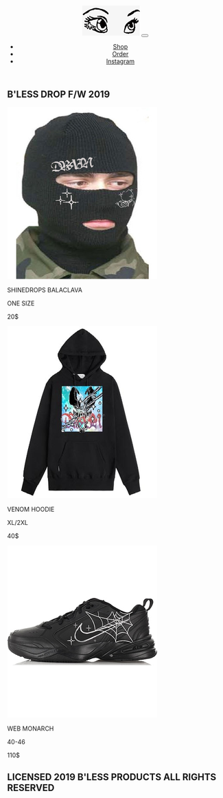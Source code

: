 <!DOCTYPE html>
<html>
<head>
	<link rel="stylesheet" href="https://stackpath.bootstrapcdn.com/bootstrap/4.3.1/css/bootstrap.min.css" integrity="sha384-ggOyR0iXCbMQv3Xipma34MD+dH/1fQ784/j6cY/iJTQUOhcWr7x9JvoRxT2MZw1T" crossorigin="anonymous">
	<link href="https://fonts.googleapis.com/css?family=Staatliches&display=swap" rel="stylesheet">
	<link rel="stylesheet" type="text/css" href="css.css">
	<title>shop.B'LESS</title>
	<meta charset="utf-8">

</head>
<body>


<header class="sus"><nav class="navbar navbar-expand-lg navbar-light bg-light ">


<a class="navbar-brand" href="#"><img src="css.png"></a> 
<button class="navbar-toggler" type="button" data-toggle="collapse" data-target="#navbarNav" aria-controls="navbarNav" aria-expanded="false" aria-label="Toggle navigation"> 
<span class="navbar-toggler-icon"></span> 
</button> 
<div class="collapse navbar-collapse" id="navbarNav"> 
<ul class="navbar-nav"> 
<li class="nav-item"> 
<a class="nav-link disabled" href="#">Shop</a> 
</li> 
<li class="nav-item"> 
<a class="nav-link" href="cart.html">Order</a> 
</li> 
<li class="nav-item"> 
<a class="nav-link" class="instagram" href="http://instagram.com/rainwrlddd/">Instagram
</a> 
</li> 

</ul> 
</div> 
</nav></header>
<main class="back">
	<section class="cocksucker container"><h1>B'LESS DROP F/W 2019</h1>
	<div class="tovary row">
	<div class="tovary_item col-xl-4 col-lg-5 col-md-6" ><div class="piska"><img src="balaclava1.png" alt=""></div><p class="text">SHINEDROPS BALACLAVA</p>
<p class="text2"> ONE SIZE</p>
<p class="text2">20$</p>



</div>
	<div class="tovary_item col-xl-4 col-lg-5 col-md-6" ><div class="piska"><img src="hod4.jpg" alt=""></div><p class="text">VENOM HOODIE</p>
<p class="text2">XL/2XL</p>
<p class="text2">40$</p>



</div>
	<div class="tovary_item col-xl-4 col-lg-5 col-md-6" ><div class="piska"><img src="1.jpg" alt=""></div><p class="text">WEB MONARCH</p>
	<p class="text2">40-46</p>
<p class="text2">110$</p>


</div>
	<div class="tovary_item col-xl-4 col-lg-5 col-md-6" ></div>
	<div class="tovary_item col-xl-4 col-lg-5 col-md-6" ></div>
	<div class="tovary_item col-xl-4 col-lg-5 col-md-6" ></div>
</div>



</section>
</main>

<footer class="foot">
	<h2>LICENSED 2019 B'LESS PRODUCTS ALL RIGHTS RESERVED</h2>
</footer>
</body>
</html>
